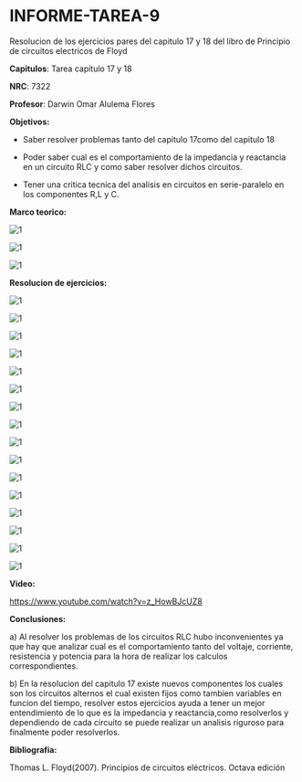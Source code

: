 # INFORME-TAREA-9

Resolucion de los ejercicios pares del capitulo 17 y 18 del libro de Principio de circuitos electricos de Floyd

**Capitulos**: Tarea capitulo 17 y 18

**NRC**: 7322

**Profesor**: Darwin Omar Alulema Flores

**Objetivos:** 

- Saber resolver problemas tanto del capitulo 17como del capitulo 18
 
- Poder saber cual es el comportamiento de la impedancia y reactancia en un circuito RLC y como saber resolver dichos circuitos.

- Tener una critica tecnica del analisis en circuitos en serie-paralelo en los componentes R,L y C. 

**Marco teorico:** 

![1](https://github.com/mrvillegas/Informe_Tarea_9/blob/main/P%C3%A1gina%201.png)

![1](https://github.com/mrvillegas/Informe_Tarea_9/blob/main/P%C3%A1gina%202.png)

![1](https://github.com/mrvillegas/Informe_Tarea_9/blob/main/P%C3%A1gina%203.png)

**Resolucion de ejercicios:** 

![1](https://github.com/mrvillegas/Informe_Tarea_9/blob/main/tarea_9_completo_01.png)

![1](https://github.com/mrvillegas/Informe_Tarea_9/blob/main/tarea_9_completo_02.png)

![1](https://github.com/mrvillegas/Informe_Tarea_9/blob/main/tarea_9_completo_03.png)

![1](https://github.com/mrvillegas/Informe_Tarea_9/blob/main/tarea_9_completo_04.png)

![1](https://github.com/mrvillegas/Informe_Tarea_9/blob/main/tarea_9_completo_05.png)

![1](https://github.com/mrvillegas/Informe_Tarea_9/blob/main/tarea_9_completo_06.png)

![1](https://github.com/mrvillegas/Informe_Tarea_9/blob/main/tarea_9_completo_07.png)

![1](https://github.com/mrvillegas/Informe_Tarea_9/blob/main/tarea_9_completo_08.png)

![1](https://github.com/mrvillegas/Informe_Tarea_9/blob/main/tarea_9_completo_09.png)

![1](https://github.com/mrvillegas/Informe_Tarea_9/blob/main/tarea_9_completo_10.png)

![1](https://github.com/mrvillegas/Informe_Tarea_9/blob/main/tarea_9_completo_11.png)

![1](https://github.com/mrvillegas/Informe_Tarea_9/blob/main/tarea_9_completo_12.png)

![1](https://github.com/mrvillegas/Informe_Tarea_9/blob/main/tarea_9_completo_13.png)

![1](https://github.com/mrvillegas/Informe_Tarea_9/blob/main/tarea_9_completo_14.png)

![1](https://github.com/mrvillegas/Informe_Tarea_9/blob/main/tarea_9_completo_15.png)

![1](https://github.com/mrvillegas/Informe_Tarea_9/blob/main/tarea_9_completo_16.png)

**Video:** 
  
 https://www.youtube.com/watch?v=z_HowBJcUZ8
 
 **Conclusiones:** 
 
 a) Al resolver los problemas de los circuitos RLC hubo inconvenientes ya que hay que analizar cual es el comportamiento tanto del voltaje, corriente, resistencia y potencia para la hora de realizar los calculos correspondientes. 
 
 b) En la resolucion del capitulo 17 existe nuevos componentes los cuales son los circuitos alternos el cual existen fijos como tambien variables en funcion del tiempo, resolver estos ejercicios ayuda a tener un mejor entendimiento de lo que es la impedancia y reactancia,como resolverlos y dependiendo de cada circuito se puede realizar un analisis riguroso para finalmente poder resolverlos. 
  
  **Bibliografia:** 
  
  Thomas L. Floyd(2007). Principios de circuitos eléctricos. Octava edición 
  

